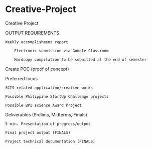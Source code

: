 # Creative-Project

Creative Project


OUTPUT REQUIREMENTS
	
	Weekly accomplishment report
		
		Electronic submission via Google Classroom
		
		Hardcopy compilation to be submitted at the end of semester





Create POC (proof of concept)

Preferred focus


	SCIS related application/creative works
	
	Possible Philippine StartUp Challenge projects
	
	Possible BPI science Award Project

Deliverables (Prelims, Midterms, Finals)


	5 min. Presentation of progress/output
	
	Final project output (FINALS)
	
	Project technical documentation (FINALS)

